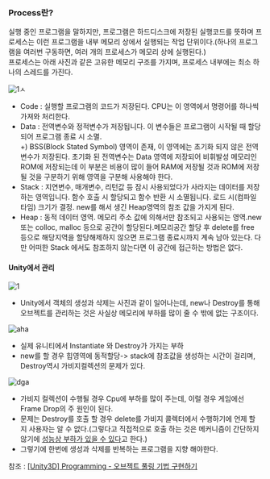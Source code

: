 ### Process란?
실행 중인 프로그램을 말하지만, 프로그램은 하드디스크에 저장된 실행코드를 뜻하며 프로세스는 이런 프로그램을 내부 메모리 상에서 실행되는 작업 단위이다.(하나의 프로그램을 여러번 구동하면, 여러 개의 프로세스가 메모리 상에 실행된다.)\
프로세스는 아래 사진과 같은 고유한 메모리 구조를 가지며, 프로세스 내부에는 최소 하나의 스레드를 가진다.

![1](https://user-images.githubusercontent.com/93506849/211146531-300ef097-2bcf-46f8-aa8f-9333239a238a.png)ㅅ
- Code : 실행할 프로그램의 코드가 저장된다. CPU는 이 영역에서 명령어를 하나씩 가져와 처리한다.
- Data : 전역변수와 정적변수가 저장됩니다. 이 변수들은 프로그램이 시작될 때 할당되어 프로그램 종료 시 소멸.\
+)  BSS(Block Stated Symbol) 영역이 존재, 이 영역에는 초기화 되지 않은 전역변수가 저장된다. 초기화 된 전역변수는 Data 영역에 저장되어 비휘발성 메모리인 ROM에 저장되는데 이 부분은 비용이 많이 들어 RAM에 저장될 것과 ROM에 저장될 것을 구분하기 위해 영역을 구분해 사용해야 한다.
- Stack :  지연변수, 매개변수, 리턴값 등 잠시 사용되었다가 사라지는 데이터를 저장하는 영역입니다. 함수 호출 시 할당되고 함수 반환 시 소멸됩니다. 로드 시(컴파일 타임) 크기가 결정. new를 해서 생긴 Heap영역의 참조 값을 가지게 된다.
- Heap : 동적 데이터 영역. 메모리 주소 값에 의해서만 참조되고 사용되는 영역.new 또는 colloc, malloc 등으로 공간이 할당된다.메모리공간 할당 후 delete를 free 등으로 해당지역을 할당해제하지 않으면 프로그램 종료시까지 계속 남아 있는다.
다만 어떠한 Stack 에서도 참조하지 않는다면 이 공간에 접근하는 방법은 없다.

#### Unity에서 관리
![1](https://user-images.githubusercontent.com/93506849/211147046-7db0c1fd-db20-4b92-b878-f4de5b4815d6.png)
- Unity에서 객체의 생성과 삭제는 사진과 같이 일어나는데, new나 Destroy를 통해 오브젝트를 관리하는 것은 사실상 메모리에 부하를 많이 줄 수 밖에 없는 구조이다.

![aha](https://user-images.githubusercontent.com/93506849/211147622-cafd5ae9-3a97-4e94-be9f-d2b329b06a6f.JPG)
- 실제 유니티에서 Instantiate 와 Destroy가 가지는 부하
- new를 할 경우 힙영역에 동적할당-> stack에 참조값을 생성하는 시간이 걸리며, Destroy역시 가비지컬렉션의 문제가 있다.

![dga](https://user-images.githubusercontent.com/93506849/211147963-afafcdac-c990-4c35-9b8d-564fc339f923.JPG)
- 가비지 컬렉션이 수행될 경우 Cpu에 부하를 많이 주는데, 이럴 경우 게임에선 Frame Drop의 주 원인이 된다.
- 문제는 Destroy를 호출 할 경우 delete를 가비지 콜렉터에서 수행하기에 언제 할 지 사용자는 알 수 없다.(그렇다고 직접적으로 호출 하는 것은 메커니즘이 간단하지 않기에 [성능상 부하가 있을 수 있다](https://overit.tistory.com/entry/C-%EB%A9%94%EB%AA%A8%EB%A6%AC-%EA%B4%80%EB%A6%AC-Feat-%EA%B0%80%EB%B9%84%EC%A7%80%EC%BD%9C%EB%A0%89%ED%84%B0)고 한다.)
- 그렇기에 한번에 생성과 삭제를 반복하는 프로그램을 지향 해야한다.

참조 : [[Unity3D] Programming - 오브젝트 풀링 기법 구현하기](https://wergia.tistory.com/203)



